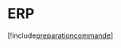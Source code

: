 # ERP

[!include[preparationcommande](erp.preparationcommande.autogen.md)]




































































